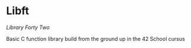 # Libft
_Library Forty Two_

Basic C function library build from the ground up in the 42 School cursus